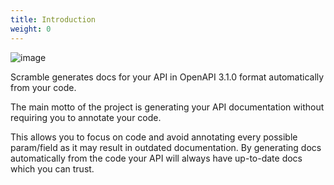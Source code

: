 ```yaml
---
title: Introduction
weight: 0
---
```

![image](https://user-images.githubusercontent.com/6153876/188955654-36170ddc-a9ee-4108-8f65-a89e2c028a5e.png)

Scramble generates docs for your API in OpenAPI 3.1.0 format automatically from your code.

The main motto of the project is generating your API documentation without requiring you to annotate your code.

This allows you to focus on code and avoid annotating every possible param/field as it may result in outdated documentation. By generating docs automatically from the code your API will always have up-to-date docs which you can trust.
